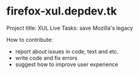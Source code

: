 # firefox-xul.depdev.tk

Project title: XUL Live
Tasks: save Mozilla's legacy

How to contribute:
- report about issues in code, text and etc.
- write code and fix errors
- suggest how to improve user experience
